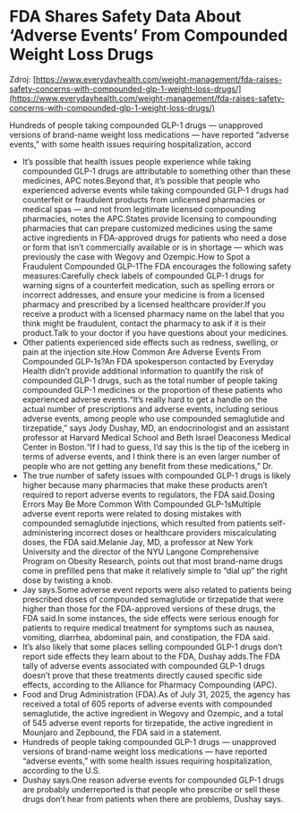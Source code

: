 # FDA Shares Safety Data About ‘Adverse Events’ From Compounded Weight Loss Drugs

Zdroj: [https://www.everydayhealth.com/weight-management/fda-raises-safety-concerns-with-compounded-glp-1-weight-loss-drugs/](https://www.everydayhealth.com/weight-management/fda-raises-safety-concerns-with-compounded-glp-1-weight-loss-drugs/)

Hundreds of people taking compounded GLP-1 drugs — unapproved versions of brand-name weight loss medications — have reported “adverse events,” with some health issues requiring hospitalization, accord

- It’s possible that health issues people experience while taking compounded GLP-1 drugs are attributable to something other than these medicines, APC notes.Beyond that, it’s possible that people who experienced adverse events while taking compounded GLP-1 drugs had counterfeit or fraudulent products from unlicensed pharmacies or medical spas — and not from legitimate licensed compounding pharmacies, notes the APC.States provide licensing to compounding pharmacies that can prepare customized medicines using the same active ingredients in FDA-approved drugs for patients who need a dose or form that isn’t commercially available or is in shortage — which was previously the case with Wegovy and Ozempic.How to Spot a Fraudulent Compounded GLP-1The FDA encourages the following safety measures:Carefully check labels of compounded GLP-1 drugs for warning signs of a counterfeit medication, such as spelling errors or incorrect addresses, and ensure your medicine is from a licensed pharmacy and prescribed by a licensed healthcare provider.If you receive a product with a licensed pharmacy name on the label that you think might be fraudulent, contact the pharmacy to ask if it is their product.Talk to your doctor if you have questions about your medicines.
- Other patients experienced side effects such as redness, swelling, or pain at the injection site.How Common Are Adverse Events From Compounded GLP-1s?An FDA spokesperson contacted by Everyday Health didn’t provide additional information to quantify the risk of compounded GLP-1 drugs, such as the total number of people taking compounded GLP-1 medicines or the proportion of these patients who experienced adverse events.“It’s really hard to get a handle on the actual number of prescriptions and adverse events, including serious adverse events, among people who use compounded semaglutide and tirzepatide,” says Jody Dushay, MD, an endocrinologist and an assistant professor at Harvard Medical School and Beth Israel Deaconess Medical Center in Boston.“If I had to guess, I’d say this is the tip of the iceberg in terms of adverse events, and I think there is an even larger number of people who are not getting any benefit from these medications,” Dr.
- The true number of safety issues with compounded GLP-1 drugs is likely higher because many pharmacies that make these products aren’t required to report adverse events to regulators, the FDA said.Dosing Errors May Be More Common With Compounded GLP-1sMultiple adverse event reports were related to dosing mistakes with compounded semaglutide injections, which resulted from patients self-administering incorrect doses or healthcare providers miscalculating doses, the FDA said.Melanie Jay, MD, a professor at New York University and the director of the NYU Langone Comprehensive Program on Obesity Research, points out that most brand-name drugs come in prefilled pens that make it relatively simple to “dial up” the right dose by twisting a knob.
- Jay says.Some adverse event reports were also related to patients being prescribed doses of compounded semaglutide or tirzepatide that were higher than those for the FDA-approved versions of these drugs, the FDA said.In some instances, the side effects were serious enough for patients to require medical treatment for symptoms such as nausea, vomiting, diarrhea, abdominal pain, and constipation, the FDA said.
- It’s also likely that some places selling compounded GLP-1 drugs don’t report side effects they learn about to the FDA, Dushay adds.The FDA tally of adverse events associated with compounded GLP-1 drugs doesn’t prove that these treatments directly caused specific side effects, according to the Alliance for Pharmacy Compounding (APC).
- Food and Drug Administration (FDA).As of July 31, 2025, the agency has received a total of 605 reports of adverse events with compounded semaglutide, the active ingredient in Wegovy and Ozempic, and a total of 545 adverse event reports for tirzepatide, the active ingredient in Mounjaro and Zepbound, the FDA said in a statement.
- Hundreds of people taking compounded GLP-1 drugs — unapproved versions of brand-name weight loss medications — have reported “adverse events,” with some health issues requiring hospitalization, according to the U.S.
- Dushay says.One reason adverse events for compounded GLP-1 drugs are probably underreported is that people who prescribe or sell these drugs don’t hear from patients when there are problems, Dushay says.
